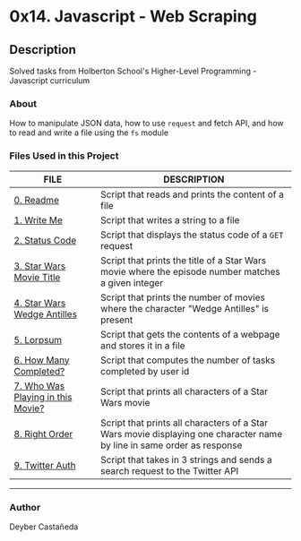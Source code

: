 # 0x14. Javascript - Web Scraping

## Description
Solved tasks from Holberton School's Higher-Level Programming - Javascript curriculum

### About
How to manipulate JSON data, how to use `request` and fetch API, and how to read and write a file using the `fs` module

### Files Used in this Project

FILE | DESCRIPTION
----|----
[0. Readme](./0-readme.js) | Script that reads and prints the content of a file
[1. Write Me](./1-writeme.js) | Script that writes a string to a file
[2. Status Code](./2-statuscode.js) | Script that displays the status code of a `GET` request
[3. Star Wars Movie Title](./3-starwars_title.js) | Script that prints the title of a Star Wars movie where the episode number matches a given integer
[4. Star Wars Wedge Antilles](./4-starwars_count.js) | Script that prints the number of movies where the character "Wedge Antilles" is present
[5. Lorpsum](./5-request_store.js) | Script that gets the contents of a webpage and stores it in a file
[6. How Many Completed?](./6-completed_tasks.js) | Script that computes the number of tasks completed by user id
[7. Who Was Playing in this Movie?](./100-starwars_characters.js) | Script that prints all characters of a Star Wars movie
[8. Right Order](./101-starwars_characters.js) | Script that prints all characters of a Star Wars movie displaying one character name by line in same order as response
[9. Twitter Auth](./102-search_twitter.js) | Script that takes in 3 strings and sends a search request to the Twitter API

----

### Author
Deyber Castañeda
